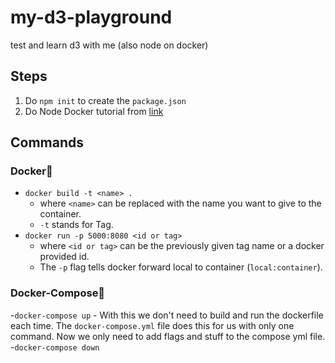 # my-d3-playground
test and learn d3 with me (also node on docker)

## Steps
1. Do `npm init` to create the `package.json`
2. Do Node Docker tutorial from [link](https://youtu.be/gAkwW2tuIqE)

## Commands
### Docker🐳
- `docker build -t <name> .` 
    -  where `<name>` can be replaced with the name you want to give to the container. 
    - `-t` stands for Tag.
- `docker run -p 5000:8080 <id or tag>` 
    - where `<id or tag>` can be the previously given tag name or a docker provided id. 
    - The `-p` flag tells docker forward local to container (`local:container`).
### Docker-Compose🐋
-`docker-compose up`
    - With this we don't need to build and run the dockerfile each time. The `docker-compose.yml` file does this for us with only one command. Now we only need to add flags and stuff to the compose yml file.
-`docker-compose down`